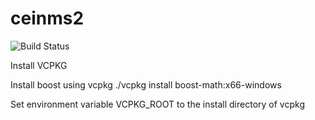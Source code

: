 # ceinms2
![Build Status](https://travis-ci.org/RealTimeBiomechanics/ceinms2.svg?branch=master)

Install VCPKG

Install boost using vcpkg
./vcpkg install boost-math:x66-windows

Set environment variable VCPKG_ROOT to the install directory of vcpkg

